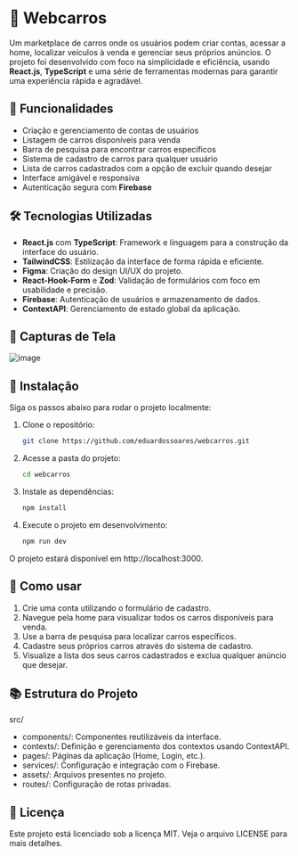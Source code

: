 # 🚗 Webcarros

Um marketplace de carros onde os usuários podem criar contas, acessar a home, localizar veículos à venda e gerenciar seus próprios anúncios. O projeto foi desenvolvido com foco na simplicidade e eficiência, usando **React.js**, **TypeScript** e uma série de ferramentas modernas para garantir uma experiência rápida e agradável.

## 🎯 Funcionalidades

- Criação e gerenciamento de contas de usuários
- Listagem de carros disponíveis para venda
- Barra de pesquisa para encontrar carros específicos
- Sistema de cadastro de carros para qualquer usuário
- Lista de carros cadastrados com a opção de excluir quando desejar
- Interface amigável e responsiva
- Autenticação segura com **Firebase**

## 🛠️ Tecnologias Utilizadas

- **React.js** com **TypeScript**: Framework e linguagem para a construção da interface do usuário.
- **TailwindCSS**: Estilização da interface de forma rápida e eficiente.
- **Figma**: Criação do design UI/UX do projeto.
- **React-Hook-Form** e **Zod**: Validação de formulários com foco em usabilidade e precisão.
- **Firebase**: Autenticação de usuários e armazenamento de dados.
- **ContextAPI**: Gerenciamento de estado global da aplicação.

## 📸 Capturas de Tela

![image](https://github.com/user-attachments/assets/b52d5f7b-1942-4c53-8887-2111230ecc5e)


## 🚀 Instalação

Siga os passos abaixo para rodar o projeto localmente:

1. Clone o repositório:
   ```bash
   git clone https://github.com/eduardossoares/webcarros.git
   ```

1. Acesse a pasta do projeto:
   ```bash
   cd webcarros
   ```

1. Instale as dependências:
   ```bash
   npm install
   ```

1. Execute o projeto em desenvolvimento:
   ```bash
   npm run dev
   ```

O projeto estará disponível em http://localhost:3000.

## 🚀 Como usar

1. Crie uma conta utilizando o formulário de cadastro.
2. Navegue pela home para visualizar todos os carros disponíveis para venda.
3. Use a barra de pesquisa para localizar carros específicos.
4. Cadastre seus próprios carros através do sistema de cadastro.
5. Visualize a lista dos seus carros cadastrados e exclua qualquer anúncio que desejar.

## 📚 Estrutura do Projeto
src/
  - components/: Componentes reutilizáveis da interface.
  - contexts/: Definição e gerenciamento dos contextos usando ContextAPI.
  - pages/: Páginas da aplicação (Home, Login, etc.).
  - services/: Configuração e integração com o Firebase.
  - assets/: Arquivos presentes no projeto.
  - routes/: Configuração de rotas privadas.

## 📝 Licença
Este projeto está licenciado sob a licença MIT. Veja o arquivo LICENSE para mais detalhes.
